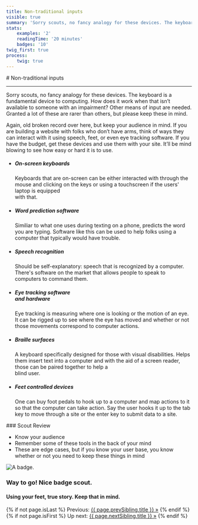 ```yaml
---
title: Non-traditional inputs
visible: true
summary: 'Sorry scouts, no fancy analogy for these devices. The keyboard is a fundamental device to computing. How does it work when that isn’t available to someone with an impairment? Other means of input are needed. Granted a lot of these are rarer than others, but please keep these in mind.'
stats:
    examples: '2'
    readingTime: '20 minutes'
    badges: '10'
twig_first: true
process:
    twig: true
---
```

<section>
<div class="container--content" markdown="1">
# Non-traditional inputs

---

Sorry scouts, no fancy analogy for these devices. The keyboard is a fundamental device to computing. How does it work when that isn’t available to someone with an impairment? Other means of input are needed. Granted a lot of these are rarer than others, but please keep these in mind.

Again, old broken record over here, but keep your audience in mind. If you are building a website with folks who don’t have arms, think of ways they can interact with it using speech, feet, or even eye tracking software. If you have the budget, get these devices and use them with your site. It’ll be mind blowing to see how easy or hard it is to use.
</div>

<div class="container">
    <ul class="link--list flex-grid--gutters flex-wrap mt--90 mb--60">
        <li class="col--width__four link--list-item">
            <div class="link--list-item__content rounded-top">
                <h5>On-screen keyboards</h5>
                <p>Keyboards that are on-screen can be either interacted with through the mouse and clicking on the keys or using a touchscreen if the users' laptop is equipped <br />with that.</p>
            </div>
        </li>
        <li class="col--width__four link--list-item">
            <div class="link--list-item__content rounded-top">
                <h5>Word prediction software</h5>
                <p>Similiar to what one uses during texting on a phone, predicts the word you are typing. Software like this can be used to help folks using a computer that typically would have trouble.</p>
            </div>
        </li>
        <li class="col--width__four link--list-item">
            <div class="link--list-item__content rounded-top">
                <h5>Speech recognition</h5>
                <p>Should be self-explanatory: speech that is recognized by a computer. There's software on the market that allows people to speak to computers to command them.</p>
            </div>
        </li>
        <li class="col--width__four link--list-item">
            <div class="link--list-item__content rounded-top">
                <h5>Eye tracking software <br />and hardware</h5>
                <p>Eye tracking is measuring where one is looking or the motion of an eye. It can be rigged up to see where the eye has moved and whether or not those movements correspond to computer actions.   </p>
            </div>
        </li>
        <li class="col--width__four link--list-item">
            <div class="link--list-item__content rounded-top">
                <h5>Braille surfaces</h5>
                <p>A keyboard specifically designed for those with visual disabilities. Helps them insert text into a computer and with the aid of a screen reader, those can be paired together to help a <br />blind user.</p>
            </div>
        </li>
        <li class="col--width__four link--list-item">
            <div class="link--list-item__content rounded-top">
                <h5>Feet controlled devices</h5>
                <p>One can buy foot pedals to hook up to a computer and map actions to it so that the computer can take action. Say the user hooks it up to the tab key to move through a site or the enter key to submit data to a site.</p>
            </div>
        </li>
    </ul>
</div>
</section>

<section>
<div class="container--content" markdown="1">
### Scout Review

* Know your audience
* Remember some of these tools in the back of your mind
* These are edge cases, but if you know your user base, you know whether or not you need to keep these things in mind
</div>
</section>

<section class="section--badge-cta section--badge-cta__blue mt--90">
    <div class="container">
        <div class="flex-grid--gutters">
            <div class="col--width__four">
                <div class="badge--box">
                    <img class="img--badge badge--dispatch" alt="A badge." src="/user/pages/06.badge/non-traditional-inputs/inputs.png" data-section="interaction" data-badge="nonTraditionalInputs">
                </div>
            </div>
            <div class="col--width__eight">
                <h3>Way to go! Nice badge scout.</h3>
                <h4>Using your feet, true story. Keep that in mind.</h4>
                {% if not page.isLast %}
                    <span>Previous: </span><a href="{{ page.prevSibling.url }}">{{ page.prevSibling.title }} &raquo;</a>
                {% endif %}
                {% if not page.isFirst %}
                    <span>Up next: </span><a href="{{ page.nextSibling.url }}">{{ page.nextSibling.title }} &raquo;</a>
                {% endif %}
            </div>
        </div>
    </div>
</section>
